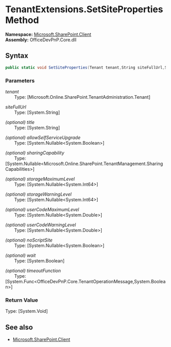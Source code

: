 # TenantExtensions.SetSiteProperties Method  
**Namespace:** [Microsoft.SharePoint.Client](Microsoft.SharePoint.Client.md)  
**Assembly:** OfficeDevPnP.Core.dll  
## Syntax
```C#
public static void SetSiteProperties(Tenant tenant,String siteFullUrl,String title,Nullable<Boolean> allowSelfServiceUpgrade,Nullable<SharingCapabilities> sharingCapability,Nullable<Int64> storageMaximumLevel,Nullable<Int64> storageWarningLevel,Nullable<Double> userCodeMaximumLevel,Nullable<Double> userCodeWarningLevel,Nullable<Boolean> noScriptSite,Boolean wait,Func<TenantOperationMessage, Boolean> timeoutFunction)
```
### Parameters
*tenant*  
&emsp;&emsp;Type: [Microsoft.Online.SharePoint.TenantAdministration.Tenant] 
&emsp;&emsp;  
  
*siteFullUrl*  
&emsp;&emsp;Type: [System.String] 
&emsp;&emsp;  
  
*(optional) title*  
&emsp;&emsp;Type: [System.String] 
&emsp;&emsp;  
  
*(optional) allowSelfServiceUpgrade*  
&emsp;&emsp;Type: [System.Nullable<System.Boolean>] 
&emsp;&emsp;  
  
*(optional) sharingCapability*  
&emsp;&emsp;Type: [System.Nullable<Microsoft.Online.SharePoint.TenantManagement.SharingCapabilities>] 
&emsp;&emsp;  
  
*(optional) storageMaximumLevel*  
&emsp;&emsp;Type: [System.Nullable<System.Int64>] 
&emsp;&emsp;  
  
*(optional) storageWarningLevel*  
&emsp;&emsp;Type: [System.Nullable<System.Int64>] 
&emsp;&emsp;  
  
*(optional) userCodeMaximumLevel*  
&emsp;&emsp;Type: [System.Nullable<System.Double>] 
&emsp;&emsp;  
  
*(optional) userCodeWarningLevel*  
&emsp;&emsp;Type: [System.Nullable<System.Double>] 
&emsp;&emsp;  
  
*(optional) noScriptSite*  
&emsp;&emsp;Type: [System.Nullable<System.Boolean>] 
&emsp;&emsp;  
  
*(optional) wait*  
&emsp;&emsp;Type: [System.Boolean] 
&emsp;&emsp;  
  
*(optional) timeoutFunction*  
&emsp;&emsp;Type: [System.Func<OfficeDevPnP.Core.TenantOperationMessage,System.Boolean>] 
&emsp;&emsp;  
  
### Return Value
Type: [System.Void]  

## See also
- [Microsoft.SharePoint.Client](Microsoft.SharePoint.Client.md)
